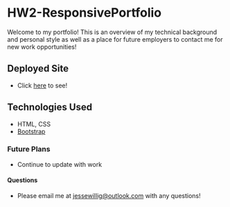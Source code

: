 # HW2-ResponsivePortfolio

Welcome to my portfolio! This is an overview of my technical background and personal style as well as a place for future employers to contact me for new work opportunities!

## Deployed Site
* Click [here](https://jessewillig.github.io/jessewilligPortfolio/) to see!


## Technologies Used

* HTML, CSS
* [Bootstrap](https://getbootstrap.com/docs/4.5/getting-started/introduction/)

### Future Plans

* Continue to update with work

#### Questions

* Please email me at jessewillig@outlook.com with any questions!